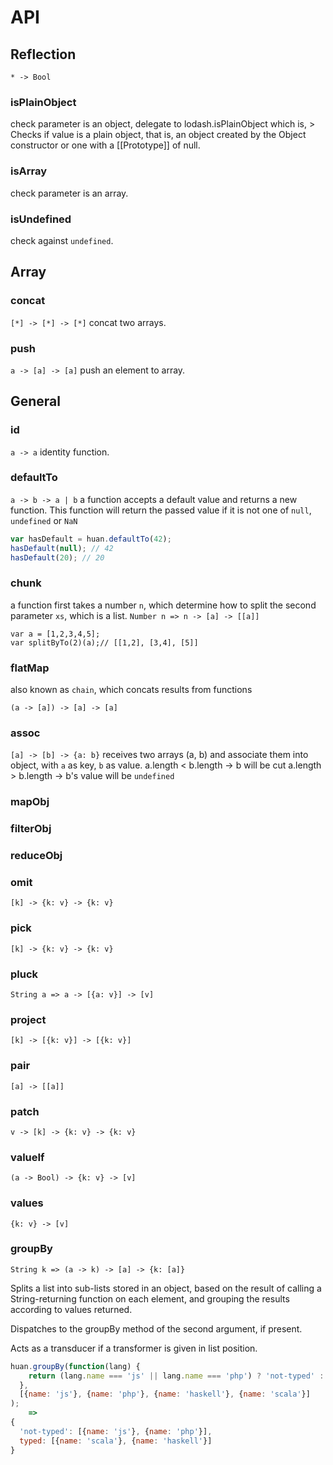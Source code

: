 # API

## Reflection
`* -> Bool`

### isPlainObject
check parameter is an object, delegate to lodash.isPlainObject which is,
    > Checks if value is a plain object, that is, an object created by the Object constructor or one with a [[Prototype]] of null.

### isArray
check parameter is an array.

### isUndefined
check against `undefined`.

## Array

### concat
`[*] -> [*] -> [*]`
concat two arrays.

### push
`a -> [a] -> [a]`
push an element to array.

## General

### id
`a -> a`
identity function.

### defaultTo

`a -> b -> a | b`
a function accepts a default value and returns a new function. This function 
will return the passed value if it is not one of `null`, `undefined` or `NaN`

```javascript
var hasDefault = huan.defaultTo(42);
hasDefault(null); // 42
hasDefault(20); // 20
```

### chunk
a function first takes a number `n`, which determine how to split the second parameter `xs`, which 
is a list. 
`Number n => n -> [a] -> [[a]]`
```
var a = [1,2,3,4,5];
var splitByTo(2)(a);// [[1,2], [3,4], [5]]
```

### flatMap
also known as `chain`, which concats results from functions

`(a -> [a]) -> [a] -> [a]`

### assoc
`[a] -> [b] -> {a: b}`
receives two arrays (a, b) and associate them into object, with `a` as key, `b` as value.
a.length < b.length -> b will be cut
a.length > b.length -> b's value will be `undefined`

### mapObj

### filterObj

### reduceObj

### omit

`[k] -> {k: v} -> {k: v}`

### pick

`[k] -> {k: v} -> {k: v}`

### pluck

`String a => a -> [{a: v}] -> [v]`

### project

`[k] -> [{k: v}] -> [{k: v}]`

### pair

`[a] -> [[a]]`

### patch

`v -> [k] -> {k: v} -> {k: v}`

### valueIf

`(a -> Bool) -> {k: v} -> [v]`

### values

`{k: v} -> [v]`

### groupBy

`String k => (a -> k) -> [a] -> {k: [a]}`

Splits a list into sub-lists stored in an object, based on the result of calling
 a String-returning function on each element,
 and grouping the results according to values returned.

Dispatches to the groupBy method of the second argument, if present.

Acts as a transducer if a transformer is given in list position.

```javascript
huan.groupBy(function(lang) {
    return (lang.name === 'js' || lang.name === 'php') ? 'not-typed' : 'type';
  },
  [{name: 'js'}, {name: 'php'}, {name: 'haskell'}, {name: 'scala'}]
); 
    =>
{
  'not-typed': [{name: 'js'}, {name: 'php'}],
  typed: [{name: 'scala'}, {name: 'haskell'}]
}
```

